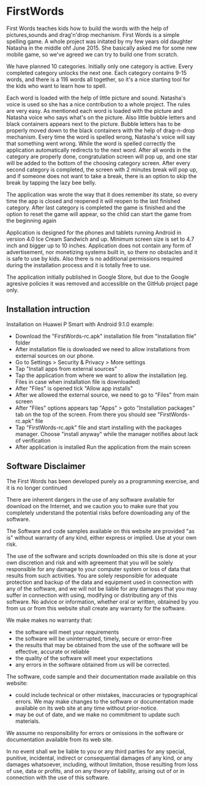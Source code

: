 # FirstWords
First Words teaches kids how to build the words with the help of pictures,sounds and drag'n'drop mechanism. First Words is a simple spelling game. A whole project was initated by my few years old daughter Natasha in the middle ohf June 2015. She basically asked me for some new mobile game, so we've agreed we can try to build one from scratch.

We have planned 10 categories. Initially only one category is active. Every completed category unlocks the next one. Each category contains 9-15 words, and there is a 116 words all together, so it's a nice starting tool for the kids who want to learn how to spell. 

Each word is loaded with the help of little picture and sound. Natasha's voice is used so she has a nice contribution to a whole project. The rules are very easy. As mentioned each word is loaded with the picture and Natasha voice who says what's on the picture. Also little bubble letters and black containers appears next to the picture. Bubble letters has to be properly moved down to the black containers with the help of drag-n-drop mechanism. Every time the word is spelled wrong, Natasha's voice will say that something went wrong. While the word is spelled correctly the application automatically redirects to the next word. After all words in the category are properly done, congratulation screen will pop up, and one star will be added to the bottom of the choosing category screen. After every second category is completed, the screen with 2 minutes break will pop up, and if someone does not want to take a break, there is an option to skip the break by tapping the lazy bee belly. 

The application was wrote the way that it does remember its state, so every time the app is closed and reopened it will reopen to the last finished category. After last category is completed the game is finished and the option to reset the game will appear, so the child can start the game from the beginning again 

Application is designed for the phones and tablets running Android in version 4.0 Ice Cream Sandwich and up. Minimum screen size is set to 4.7 inch and bigger up to 10 inches. Application does not contain any form of advertisement, nor monetizing systems built in, so there no obstacles and it is safe to use by kids. Also there is no additional permissions required during the installation process and it is totally free to use.

The application initially published in Google Store, but due to the Google agresive policies it was removed and accessible on the GitHub project page only.

Installation intruction
------------------------
Installation on Huawei P Smart with Android 9.1.0 example: 

  - Download the "FirstWords-rc.apk" installation file from "Installation file" folder
  - After installation file is dowloaded we need to allow installations from external sources on our phone. 
  - Go to Settings > Security & Privacy > More settings
  - Tap "Install apps from external sources"
  - Tap the application from where we want to allow the installation (eg. Files in case when installation file is downloaded)
  - After "Files" is opened tick "Allow app installs"
  - After we allowed the external source, we need to go to "Files" from main screen
  - After "Files" options appears tap "Apps" > goto "Installation packages" tab on the top of the screen. From there you should see "FirstWords-rc.apk" file
  - Tap "FirstWords-rc.apk" file and start installing with the packages manager. Choose "install anyway" while the manager notifies about lack of verification
  - After application is installed Run the application from the main screen
  
Software Disclaimer
-------------------
The First Words has been developed purely as a programming exercise, and it is no longer continued

There are inherent dangers in the use of any software available for download on the Internet, and we caution you to make sure that you completely understand the potential risks before downloading any of the software.

The Software and code samples available on this website are provided "as is" without warranty of any kind, either express or implied. Use at your own risk.

The use of the software and scripts downloaded on this site is done at your own discretion and risk and with agreement that you will be solely responsible for any damage to your computer system or loss of data that results from such activities. You are solely responsible for adequate protection and backup of the data and equipment used in connection with any of the software, and we will not be liable for any damages that you may suffer in connection with using, modifying or distributing any of this software. No advice or information, whether oral or written, obtained by you from us or from this website shall create any warranty for the software.

We make makes no warranty that:

  - the software will meet your requirements
  - the software will be uninterrupted, timely, secure or error-free
  - the results that may be obtained from the use of the software will be effective, accurate or reliable
  - the quality of the software will meet your expectations
  - any errors in the software obtained from us will be corrected.
  
The software, code sample and their documentation made available on this website:

  - could include technical or other mistakes, inaccuracies or typographical errors. We may make changes to the software or documentation made available on its web site at any time without prior-notice.
  - may be out of date, and we make no commitment to update such materials.
  
We assume no responsibility for errors or omissions in the software or documentation available from its web site.

In no event shall we be liable to you or any third parties for any special, punitive, incidental, indirect or consequential damages of any kind, or any damages whatsoever, including, without limitation, those resulting from loss of use, data or profits, and on any theory of liability, arising out of or in connection with the use of this software.


